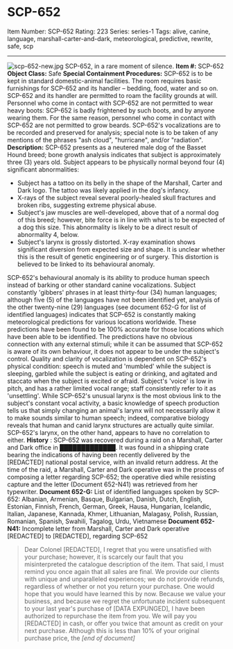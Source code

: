 # SCP-652
Item Number: SCP-652
Rating: 223
Series: series-1
Tags: alive, canine, language, marshall-carter-and-dark, meteorological, predictive, rewrite, safe, scp

---

![scp-652-new.jpg](https://scp-wiki.wdfiles.com/local--files/scp-652/scp-652-new.jpg)
SCP-652, in a rare moment of silence.
**Item #:** SCP-652
**Object Class:** Safe
**Special Containment Procedures:** SCP-652 is to be kept in standard domestic-animal facilities. The room requires basic furnishings for SCP-652 and its handler – bedding, food, water and so on. SCP-652 and its handler are permitted to roam the facility grounds at will.
Personnel who come in contact with SCP-652 are not permitted to wear heavy boots: SCP-652 is badly frightened by such boots, and by anyone wearing them. For the same reason, personnel who come in contact with SCP-652 are not permitted to grow beards.
SCP-652's vocalizations are to be recorded and preserved for analysis; special note is to be taken of any mentions of the phrases "ash cloud", "hurricane", and/or "radiation".
**Description:** SCP-652 presents as a neutered male dog of the Basset Hound breed; bone growth analysis indicates that subject is approximately three (3) years old. Subject appears to be physically normal beyond four (4) significant abnormalities:
  * Subject has a tattoo on its belly in the shape of the Marshall, Carter and Dark logo. The tattoo was likely applied in the dog's infancy.
  * X-rays of the subject reveal several poorly-healed skull fractures and broken ribs, suggesting extreme physical abuse.
  * Subject's jaw muscles are well-developed, above that of a normal dog of this breed; however, bite force is in line with what is to be expected of a dog this size. This abnormality is likely to be a direct result of abnormality 4, below.
  * Subject's larynx is grossly distorted. X-ray examination shows significant diversion from expected size and shape. It is unclear whether this is the result of genetic engineering or of surgery. This distortion is believed to be linked to its behavioural anomaly.

SCP-652's behavioural anomaly is its ability to produce human speech instead of barking or other standard canine vocalizations. Subject constantly 'gibbers' phrases in at least thirty-four (34) human languages; although five (5) of the languages have not been identified yet, analysis of the other twenty-nine (29) languages (see document 652-G for list of identified languages) indicates that SCP-652 is constantly making meteorological predictions for various locations worldwide. These predictions have been found to be 100% accurate for those locations which have been able to be identified.
The predictions have no obvious connection with any external stimuli; while it can be assumed that SCP-652 is aware of its own behaviour, it does not appear to be under the subject's control. Quality and clarity of vocalization is dependent on SCP-652's physical condition: speech is muted and 'mumbled' while the subject is sleeping, garbled while the subject is eating or drinking, and agitated and staccato when the subject is excited or afraid. Subject's 'voice' is low in pitch, and has a rather limited vocal range; staff consistently refer to it as 'unsettling'.
While SCP-652's unusual larynx is the most obvious link to the subject's constant vocal activity, a basic knowledge of speech production tells us that simply changing an animal's larynx will not necessarily allow it to make sounds similar to human speech; indeed, comparative biology reveals that human and canid larynx structures are actually quite similar. SCP-652's larynx, on the other hand, appears to have no correlation to either.
**History** : SCP-652 was recovered during a raid on a Marshall, Carter and Dark office in █████████████. It was found in a shipping crate bearing the indications of having been recently delivered by the [REDACTED] national postal service, with an invalid return address. At the time of the raid, a Marshall, Carter and Dark operative was in the process of composing a letter regarding SCP-652; the operative died while resisting capture and the letter (Document 652-N41) was retrieved from her typewriter.
**Document 652-G:** List of identified languages spoken by SCP-652:
Albanian, Armenian, Basque, Bulgarian, Danish, Dutch, English, Estonian, Finnish, French, German, Greek, Hausa, Hungarian, Icelandic, Italian, Japanese, Kannada, Khmer, Lithuanian, Malagasy, Polish, Russian, Romanian, Spanish, Swahili, Tagalog, Urdu, Vietnamese
**Document 652-N41:** Incomplete letter from Marshall, Carter and Dark operative [REDACTED] to [REDACTED], regarding SCP-652
> Dear Colonel [REDACTED],
> I regret that you were unsatisfied with your purchase; however, it is scarcely our fault that you misinterpreted the catalogue description of the item.
> That said, I must remind you once again that all sales are final. We provide our clients with unique and unparalleled experiences; we do not provide refunds, regardless of whether or not you return your purchase. One would hope that you would have learned this by now.
> Because we value your business, and because we regret the unfortunate incident subsequent to your last year's purchase of [DATA EXPUNGED], I have been authorized to repurchase the item from you. We will pay you [REDACTED] in cash, or offer you twice that amount as credit on your next purchase. Although this is less than 10% of your original purchase price, the _[end of document]_